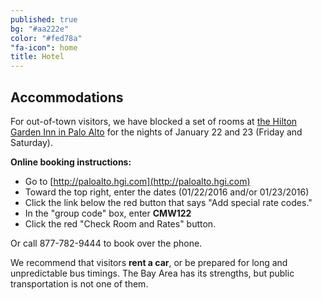 ```yaml
---
published: true
bg: "#aa222e"
color: "#fed78a"
"fa-icon": home
title: Hotel
---
```


















## Accommodations

For out-of-town visitors, we have blocked a set of rooms at [the Hilton Garden Inn in Palo Alto](http://hiltongardeninn3.hilton.com/en/hotels/california/hilton-garden-inn-palo-alto-PAOCRGI/index.html) for the nights of January 22 and 23 (Friday and Saturday).

**Online booking instructions:**   
- Go to [http://paloalto.hgi.com](http://paloalto.hgi.com)   
- Toward the top right, enter the dates (01/22/2016 and/or 01/23/2016)   
- Click the link below the red button that says "Add special rate codes."   
- In the "group code" box, enter **CMW122**   
- Click the red "Check Room and Rates" button.   
 
Or call 877-782-9444 to book over the phone.







We recommend that visitors **rent a car**, or be prepared for long and unpredictable bus timings. The Bay Area has its strengths, but public transportation is not one of them.
